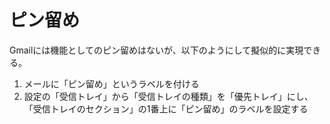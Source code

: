 # ピン留め

Gmailには機能としてのピン留めはないが、以下のようにして擬似的に実現できる。

1. メールに「ピン留め」というラベルを付ける
2. 設定の「受信トレイ」から「受信トレイの種類」を「優先トレイ」にし、「受信トレイのセクション」の1番上に「ピン留め」のラベルを設定する
